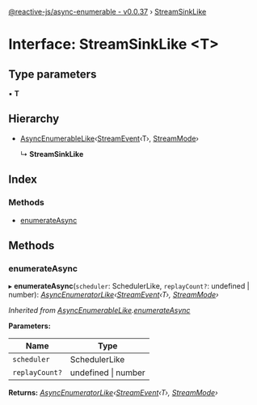 [@reactive-js/async-enumerable - v0.0.37](../README.md) › [StreamSinkLike](streamsinklike.md)

# Interface: StreamSinkLike <**T**>

## Type parameters

▪ **T**

## Hierarchy

* [AsyncEnumerableLike](asyncenumerablelike.md)‹[StreamEvent](../README.md#streamevent)‹T›, [StreamMode](../enums/streammode.md)›

  ↳ **StreamSinkLike**

## Index

### Methods

* [enumerateAsync](streamsinklike.md#enumerateasync)

## Methods

###  enumerateAsync

▸ **enumerateAsync**(`scheduler`: SchedulerLike, `replayCount?`: undefined | number): *[AsyncEnumeratorLike](asyncenumeratorlike.md)‹[StreamEvent](../README.md#streamevent)‹T›, [StreamMode](../enums/streammode.md)›*

*Inherited from [AsyncEnumerableLike](asyncenumerablelike.md).[enumerateAsync](asyncenumerablelike.md#enumerateasync)*

**Parameters:**

Name | Type |
------ | ------ |
`scheduler` | SchedulerLike |
`replayCount?` | undefined &#124; number |

**Returns:** *[AsyncEnumeratorLike](asyncenumeratorlike.md)‹[StreamEvent](../README.md#streamevent)‹T›, [StreamMode](../enums/streammode.md)›*
